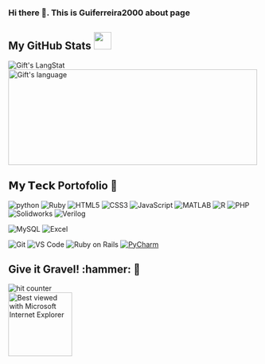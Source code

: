 ### Hi there 👋. This is Guiferreira2000 about page
 ##  My GitHub Stats <img src = "https://i.pinimg.com/originals/65/c4/f4/65c4f452571be1261e9c623f7da488ac.gif" width = 35px> 
<div>
  <img align="center" src="https://github-readme-streak-stats.herokuapp.com/?user=Guiferreira2000" alt="Gift's LangStat" />
  <img align="center" src="https://github-readme-stats.vercel.app/api/top-langs?username=Guiferreira2000&langs_count=10&show_icons=true&locale=en&layout=compact&theme=light" alt="Gift's language" height="192px" width="500px"/>
</div>

<!-- GitHub section: END -->


## 𝗠𝘆 𝗧𝗲𝗰𝗸 Portofolio 🔭

![python](https://img.shields.io/badge/-Python-3776AB?style=flat-square&logo=python&logoColor=white)
![Ruby](https://img.shields.io/badge/-Ruby-CC342D?style=flat-square&logo=ruby&logoColor=white)
![HTML5](https://img.shields.io/badge/-HTML5-%23E44D27?style=flat-square&logo=html5&logoColor=ffffff)
![CSS3](https://img.shields.io/badge/-CSS3-%231572B6?style=flat-square&logo=css3)
![JavaScript](https://img.shields.io/badge/-JavaScript-%23F7DF1C?style=flat-square&logo=javascript&logoColor=000000&labelColor=%23F7DF1C&color=%23FFCE5A)
![MATLAB](https://img.shields.io/badge/-MATLAB-0076A8?style=flat-square&logo=mathworks&logoColor=white)
![R](https://img.shields.io/badge/-R-276DC3?style=flat-square&logo=R&logoColor=white)
![PHP](https://img.shields.io/badge/-PHP-777BB4?style=flat-square&logo=php&logoColor=white)
![Solidworks](https://img.shields.io/badge/-Solidworks-004F8A?style=flat-square&logo=Solidworks&logoColor=white)
![Verilog](https://img.shields.io/badge/-Verilog-5C2D91?style=flat-square&logo=verilog&logoColor=white)


![MySQL](https://img.shields.io/badge/-MySQL-4479A1?style=flat-square&logo=mysql&logoColor=white)
![Excel](https://img.shields.io/badge/-Excel-217346?style=flat-square&logo=microsoft-excel&logoColor=white)


![Git](https://img.shields.io/badge/-Git-%23F05032?style=flat-square&logo=git&logoColor=%23ffffff)
![VS Code](https://img.shields.io/badge/-VSCode-%23007ACC?style=flat-square&logo=visual-studio-code)
![Ruby on Rails](https://img.shields.io/badge/-Ruby_on_Rails-CC0000?style=flat-square&logo=ruby-on-rails&logoColor=white)
[![PyCharm](https://img.shields.io/badge/-PyCharm-143?logo=PyCharm&logoColor=white&style=flat-square)](https://www.jetbrains.com/pycharm/)


<div align="left">
<h2>Give it Gravel! :hammer: 🧱 </h2>
<img src="https://profile-counter.glitch.me/fnky/count.svg" alt="hit counter" align="center">
</div>

<div align="left">
<img src="https://github.com/fnky/fnky/raw/fnky/img/ie.jpg" alt="Best viewed with Microsoft Internet Explorer" align="center" width="128">
</div>

<!--
**Guiferreira2000/Guiferreira2000** is a ✨ _special_ ✨ repository because its `README.md` (this file) appears on your GitHub profile.

Here are some ideas to get you started:

- 🔭 I’m currently working on ...
- 🌱 I’m currently learning ...
- 👯 I’m looking to collaborate on ...
- 🤔 I’m looking for help with ...
- 💬 Ask me about ...
- 📫 How to reach me: ...
- 😄 Pronouns: ...
- ⚡ Fun fact: ...
-->
